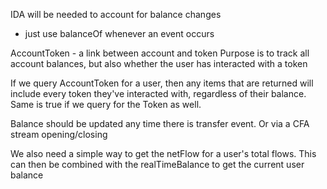 IDA will be needed to account for balance changes

-   just use balanceOf whenever an event occurs

AccountToken - a link between account and token
Purpose is to track all account balances, but also whether the user has interacted with a token

If we query AccountToken for a user, then any items that are returned will include every token they've interacted with, regardless of their balance. Same is true if we query for the Token as well.

Balance should be updated any time there is transfer event. Or via a CFA stream opening/closing

We also need a simple way to get the netFlow for a user's total flows. This can then be combined with the realTimeBalance to get the current user balance
